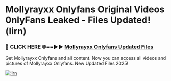 # Mollyrayxx Onlyfans Original Videos 0nlyFans Leaked - Files Updated! (lirn)

<h3>🔴 CLICK HERE 🌐==►► <a href="https://tinyurl.com/ehrbuxhb" rel="nofollow">Mollyrayxx Onlyfans Updated Files</a></h3>

Get Mollyrayxx Onlyfans and all content. Now you can access all videos and pictures of Mollyrayxx Onlyfans. New Updated Files 2025!

[![lirn](https://i.imgur.com/lVYEuWS.gif)](https://tinyurl.com/ehrbuxhb)
